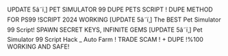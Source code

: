 UPDATE 5â˜ï¸] PET SIMULATOR 99 DUPE PETS SCRIPT ! DUPE METHOD FOR PS99 !SCRIPT 2024 WORKING
[UPDATE 5â˜ï¸] The BEST Pet Simulator 99 Script! SPAWN SECRET KEYS, INFINITE GEMS
[UPDATE 5â˜ï¸] Pet Simulator 99 Script Hack _ Auto Farm ! TRADE SCAM ! + DUPE !%100 WORKING AND SAFE!

